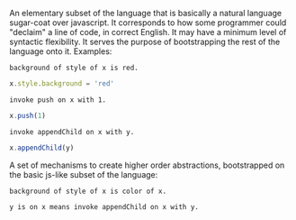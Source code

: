 An elementary subset of the language that is basically a natural language sugar-coat over javascript. It corresponds to how some programmer could "declaim" a line of code, in correct English. It may have a minimum level of syntactic flexibility. It serves the purpose of bootstrapping the rest of the language onto it. Examples:

```
background of style of x is red. 
```

```javascript
x.style.background = 'red'
```

```
invoke push on x with 1.
```
```javascript
x.push(1)
```

```
invoke appendChild on x with y.
```

```javascript
x.appendChild(y)
```

A set of mechanisms to create higher order abstractions, bootstrapped on the basic js-like subset of the language:

```
background of style of x is color of x.
```

```
y is on x means invoke appendChild on x with y.
```